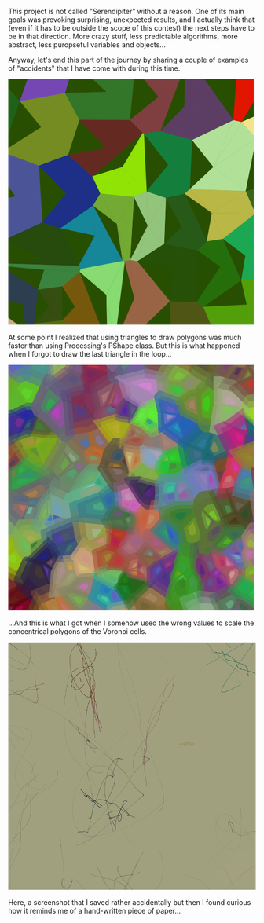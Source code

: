 This project is not called "Serendipiter" without a reason. One of its main goals was provoking surprising, unexpected results, and I actually think that (even if it has to be outside the scope of this contest) the next steps have to be in that direction. More crazy stuff, less predictable algorithms, more abstract, less puropseful variables and objects...

Anyway, let's end this part of the journey by sharing a couple of examples of "accidents" that I have come with during this time.

![Screenshot](project_images/2014-03-28/screenshot-2014-03-21.16.38.53-005033.png?raw=true "Screenshot")

At some point I realized that using triangles to draw polygons was much faster than using Processing's PShape class. But this is what happened when I forgot to draw the last triangle in the loop...


![Screenshot](project_images/2014-03-28/screenshot-2014-03-23.13.38.41-000372.png?raw=true "Screenshot")

...And this is what I got when I somehow used the wrong values to scale the concentrical polygons of the Voronoi cells.


![Screenshot](project_images/2014-03-28/screenshot-2014-03-22.20.15.08-004201.png?raw=true "Screenshot")

Here, a screenshot that I saved rather accidentally but then I found curious how it reminds me of a hand-written piece of paper...
